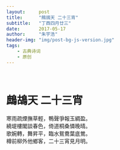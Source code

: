 ```yaml
---
layout:     post
title:      "鷓鴣天 二十三宵"
subtitle:   "丁酉四月廿三"
date:       2017-05-17
author:     "朱宇浩"
header-img: "img/post-bg-js-version.jpg"
tags:
    - 古典诗词
    - 原创
---
```


​
# 鷓鴣天 二十三宵  
寒雨疏煙撫草輕，鴨聲爭報玉綢盈。  
繞堤樓閣談春色，倚道桐桑憐晚晴。  
歌婉轉，舞昇平，臨水鴛鴦葉底鶯。  
樽前柳外他鄉客，二十三宵見月明。  
